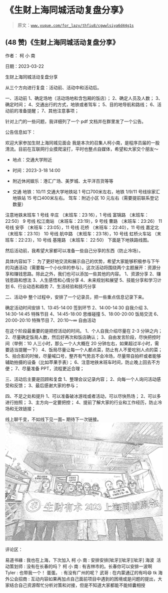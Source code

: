 # 《生财上海同城活动复盘分享》

> 原文：[`www.yuque.com/for_lazy/thfiu8/cgwwlsiya6d44g1s`](https://www.yuque.com/for_lazy/thfiu8/cgwwlsiya6d44g1s)



## (48 赞)《生财上海同城活动复盘分享》 

作者： 柯 小 南 

日期：2023-03-22 

生财上海同城活动复盘分享 

从三个方向进行复盘：活动前、活动中和活动后。 

一、活动前 1、确定场地（活动场地和含包厢的饭店）； 2、确定人员及人数； 3、确定时间； 4、交通出行的方式，地铁或者驾车； 5、目的地导航和路线； 6、活动前的准备提醒； 7、其他注意事项； 

针对上门的一些问题，我详细列了一个 pdf 文档并在群里发了一个公告。 

公告信息如下： 

欢迎⼤家参加⽣财上海同城⻅⾯会 我是本次的召集⼈柯⼩南，是程序员届的⼀股清流。⽬前在互联⽹⾏业摸爬滚打，平时也整点⾃媒体，希望和⼤家交个朋友～ 

+   地点：交通⼤学附近 

+   时间：2023-3-18 14:00 

+   附近休闲娱乐：港汇⼴场、美罗城、太平洋百货等等 

+   交通 地铁：10/11 交通⼤学地铁站 1 号⼝700⽶左右，地铁 1/9/11 号线徐家汇地铁站 15 号⼝400⽶左右。 驾⻋：附近⼩区 10 元左右（需要提前联系登记数量） 

注意地铁末班⻋ 1 号线 ⾟庄 （末班⻋：23:16），1 号线 富锦路 （末班⻋：22:50） 9 号线 松江南站 （末班⻋：23:19），9 号线 曹路 （末班⻋：23:26） 11 号线 安亭 （末班⻋：23:05），11 号线 花桥 （末班⻋：22:40），11 号线 嘉定北 （末班⻋：23:10） 10 号线 航中路 （末班⻋：23:18），10 号线 虹桥⽕⻋站 （末班⻋：22:23），10 号线 基隆路 （末班⻋： 22:50） 下面是下地铁路线图。 

然后活动前，我希望大家都可以准备一些自己分享的东西（防止冷场）。 

具体内容如下： 为了更好地交流和展示自己的优势，希望大家能够积极参与下午的沟通活动（需要每一个小伙伴的参与）。这次活动将围绕两个主题展开：资源分享和赚钱思路。除此之外，我们也可以添加一些其他的内容。 1、资源分享 2、赚钱思路和想法 3、人生感悟和心情分享 4、未来规划和展望 5、技能分享和学习计划 6、行业动态和趋势 7、生活经验和技巧分享 

二、活动中 整个过程中，安排了一个记录员，把一些重点信息记录下来。 

确定活动时间安排 1、13:45-14:00 签到环节 2、14:00-14:30 自我介绍 3、14:30-14:45 特殊节目 4、14:45-18:00 思维碰撞 5、18:00-20:00 饭局交流 6、20:00-20:10 特殊节目 7、20:10～∞ 自由活动 

在这个阶段最重要的是把控活动的时间。 1、个人自我介绍尽量在 2-3 分钟之内； 2、尽量确定饭局人数，然后好再次和饭店确认； 3、自由发言阶段，尽快把控时间（举例：10 人三小时，那么一个人大概在 20 分钟左右，如果超过半小时，需要适当提醒一下） 4、饭局尽量让每一个人都点菜，防止有人不爱吃别人点的菜； 5、拍合影的时候，尽量喊口号，整齐有气势且不会冷场，尽量带自拍杆或者能够辅助拍摄的设备（比如苹果手表）； 6、注意地铁末班车时间，防止晚上回去不方便； 7、尽量准备 PPT，流程更近合理； 

三、活动后主要是回顾和复盘 1、整理会议记录内容； 2、向每一个人询问活动感受和反馈； 3、最后感谢大家的参与； 

四、不足之处和提升 1、可以准备破冰游戏或者活动，可以尽快热场； 2、可以多进行拍照； 3、主方向一定要把控； 4、提前了解大家的行业和工作经历，防止冷场和无效链接； 

线上聊千变，不如线下见一面~ 期待下一次链接。![](img/350a1cb76e560b2c9c241d93b99b1e71.png) 

评论区： 

易道书緣 : 我也在上海，下次加入 柯 小 南 : 安排安排[呲牙][呲牙][呲牙] 海波  活动策划师 : 没有在长春的吗？ 柯 小 南 : 有吉林市的。长春你可以安排一波啊 Tyler : 也带我一个！ 蛋蛋。 : 有没有广州的呢？ 武哥 : 在内蒙通辽的有吗😄 tk 海外公会招商 : 互动内容如果再加点自己面前项目中遇到的困境或是问题的提出，大家结合自己资源帮忙分析对策和对接，但是不知道大家都能不能倾囊相授